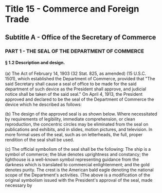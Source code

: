 
# Title 15 - Commerce and Foreign Trade
## Subtitle A - Office of the Secretary of Commerce
### PART 1 - THE SEAL OF THE DEPARTMENT OF COMMERCE
#### § 1.2 Description and design.

(a) The Act of February 14, 1903 (32 Stat. 825, as amended) (15 U.S.C. 1501), which established the Department of Commerce, provided that "The said Secretary shall cause a seal of office to be made for the said department of such device as the President shall approve, and judicial notice shall be taken of the said seal." On April 4, 1913, the President approved and declared to be the seal of the Department of Commerce the device which he described as follows:

(b) The design of the approved seal is as shown below. Where necessitated by requirements of legibility, immediate comprehension, or clean reproduction, the concentric circles may be eliminated from the seal on publications and exhibits, and in slides, motion pictures, and television. In more formal uses of the seal, such as on letterheads, the full, proper rendition of the seal shall be used.

(c) The official symbolism of the seal shall be the following: The ship is a symbol of commerce; the blue denotes uprightness and constancy; the lighthouse is a well-known symbol representing guidance from the darkness which is translated to commercial enlightenment; and the gold denotes purity. The crest is the American bald eagle denoting the national scope of the Department's activities. (The above is a modification of the original symbolism issued with the President's approval of the seal, made necessary by
